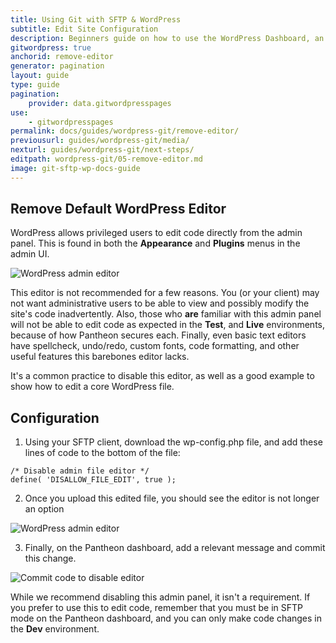 ```yaml
---
title: Using Git with SFTP & WordPress
subtitle: Edit Site Configuration
description: Beginners guide on how to use the WordPress Dashboard, an SFTP client, and your text editor of choice to work quickly, safely and easily on Pantheon's Git-based platform.
gitwordpress: true
anchorid: remove-editor
generator: pagination
layout: guide
type: guide
pagination:
    provider: data.gitwordpresspages
use:
    - gitwordpresspages
permalink: docs/guides/wordpress-git/remove-editor/
previousurl: guides/wordpress-git/media/
nexturl: guides/wordpress-git/next-steps/
editpath: wordpress-git/05-remove-editor.md
image: git-sftp-wp-docs-guide
---
```


## Remove Default WordPress Editor
WordPress allows privileged users to edit code directly from the admin panel. This is found in both the **Appearance** and **Plugins** menus in the admin UI.

 <Image alt="WordPress admin editor" path="guides/git-wordpress/editor.png" />

This editor is not recommended for a few reasons. You (or your client) may not want administrative users to be able to view and possibly modify the site's code inadvertently. Also, those who **are** familiar with this admin panel will not be able to edit code as expected in the **<span class="glyphicons glyphicons-equalizer"></span> Test**, and **<span class="glyphicons glyphicons-cardio"></span> Live** environments, because of how Pantheon secures each. Finally, even basic text editors have spellcheck, undo/redo, custom fonts, code formatting, and other useful features this barebones editor lacks.

It's a common practice to disable this editor, as well as a good example to show how to edit a core WordPress file.

## Configuration
1. Using your SFTP client, download the wp-config.php file, and add these lines of code to the bottom of the file:

  ```
  /* Disable admin file editor */
  define( 'DISALLOW_FILE_EDIT', true );
  ```
2. Once you upload this edited file, you should see the editor is not longer an option

 <Image alt="WordPress admin editor" path="guides/git-wordpress/disabled-editor.png" />

3. Finally, on the Pantheon dashboard, add a relevant message and commit this change.

 <Image alt="Commit code to disable editor" path="guides/git-wordpress/commit-editor-disable.png" />

While we recommend disabling this admin panel, it isn't a requirement. If you prefer to use this to edit code, remember that you must be in SFTP mode on the Pantheon dashboard, and you can only make code changes in the **<span class="glyphicons glyphicons-wrench"></span> Dev** environment.

